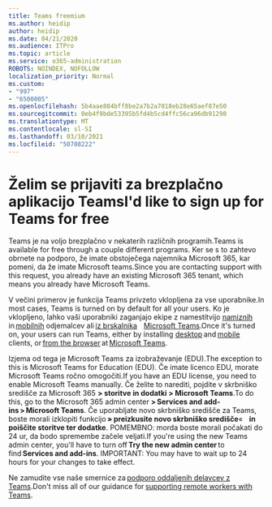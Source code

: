 ```yaml
---
title: Teams freemium
ms.author: heidip
author: heidip
ms.date: 04/21/2020
ms.audience: ITPro
ms.topic: article
ms.service: o365-administration
ROBOTS: NOINDEX, NOFOLLOW
localization_priority: Normal
ms.custom:
- "997"
- "6500005"
ms.openlocfilehash: 5b4aae884bff8be2a7b2a7018eb28e65aef87e50
ms.sourcegitcommit: 0eb4f9bde53395b5fd4b5cd4ffc56ca96db91298
ms.translationtype: MT
ms.contentlocale: sl-SI
ms.lasthandoff: 03/10/2021
ms.locfileid: "50708222"
---
```

# <a name="id-like-to-sign-up-for-teams-for-free"></a><span data-ttu-id="41cf7-102">Želim se prijaviti za brezplačno aplikacijo Teams</span><span class="sxs-lookup"><span data-stu-id="41cf7-102">I'd like to sign up for Teams for free</span></span>

<span data-ttu-id="41cf7-103">Teams je na voljo brezplačno v nekaterih različnih programih.</span><span class="sxs-lookup"><span data-stu-id="41cf7-103">Teams is available for free through a couple different programs.</span></span> <span data-ttu-id="41cf7-104">Ker se s to zahtevo obrnete na podporo, že imate obstoječega najemnika Microsoft 365, kar pomeni, da že imate Microsoft teams.</span><span class="sxs-lookup"><span data-stu-id="41cf7-104">Since you are contacting support with this request, you already have an existing Microsoft 365 tenant, which means you already have Microsoft Teams.</span></span>

<span data-ttu-id="41cf7-105">V večini primerov je funkcija Teams privzeto vklopljena za vse uporabnike.</span><span class="sxs-lookup"><span data-stu-id="41cf7-105">In most cases, Teams is turned on by default for all your users.</span></span> <span data-ttu-id="41cf7-106">Ko je vklopljeno, lahko vaši uporabniki zaganjajo ekipe z namestitvijo [namiznih](https://docs.microsoft.com/MicrosoftTeams/get-clients#desktop-client)   in [mobilnih](https://docs.microsoft.com/MicrosoftTeams/get-clients#mobile-clients) odjemalcev ali [iz brskalnika](https://dos.microsoft.com/MicrosoftTeams/get-clients#web-client)    [Microsoft Teams](https://www.microsoft.com/microsoft-teams/teams-for-work).</span><span class="sxs-lookup"><span data-stu-id="41cf7-106">Once it's turned on, your users can run Teams, either by installing [desktop](https://docs.microsoft.com/MicrosoftTeams/get-clients#desktop-client) and [mobile](https://docs.microsoft.com/MicrosoftTeams/get-clients#mobile-clients) clients, or [from the browser](https://dos.microsoft.com/MicrosoftTeams/get-clients#web-client) at [Microsoft Teams](https://www.microsoft.com/microsoft-teams/teams-for-work).</span></span>

<span data-ttu-id="41cf7-107">Izjema od tega je Microsoft Teams za izobraževanje (EDU).</span><span class="sxs-lookup"><span data-stu-id="41cf7-107">The exception to this is Microsoft Teams for Education (EDU).</span></span> <span data-ttu-id="41cf7-108">Če imate licenco EDU, morate Microsoft Teams ročno omogočiti.</span><span class="sxs-lookup"><span data-stu-id="41cf7-108">If you have an EDU license, you need to enable Microsoft Teams manually.</span></span> <span data-ttu-id="41cf7-109">Če želite to narediti, pojdite v skrbniško središče za Microsoft 365 **> storitve in dodatki > Microsoft Teams**.</span><span class="sxs-lookup"><span data-stu-id="41cf7-109">To do this, go to the Microsoft 365 admin center **> Services and add-ins > Microsoft Teams**.</span></span> <span data-ttu-id="41cf7-110">Če uporabljate novo skrbniško središče za Teams, boste morali izklopiti funkcijo **» preizkusite novo skrbniško središče**«    **in poiščite storitve ter dodatke**. POMEMBNO: morda boste morali počakati do 24 ur, da bodo spremembe začele veljati.</span><span class="sxs-lookup"><span data-stu-id="41cf7-110">If you're using the new Teams admin center, you'll have to turn off **Try the new admin center** to find **Services and add-ins**. IMPORTANT: You may have to wait up to 24 hours for your changes to take effect.</span></span>

<span data-ttu-id="41cf7-111">Ne zamudite vse naše smernice za [podporo oddaljenih delavcev z Teams](https://docs.microsoft.com/MicrosoftTeams/support-remote-work-with-teams).</span><span class="sxs-lookup"><span data-stu-id="41cf7-111">Don't miss all of our guidance for [supporting remote workers with Teams](https://docs.microsoft.com/MicrosoftTeams/support-remote-work-with-teams).</span></span>
